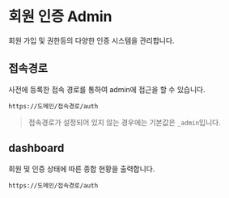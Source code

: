 # 회원 인증 Admin
회원 가입 및 권한등의 다양한 인증 시스템을 관리합니다.

## 접속경로
사전에 등록한 접속 경로를 통하여 admin에 접근을 할 수 있습니다.

```
https://도메인/접속경로/auth
```

> 접속경로가 설정되어 있지 않는 경우에는 기본값은 `_admin`입니다.

## dashboard
회원 및 인증 상태에 따른 종합 현황을 출력합니다.
```
https://도메인/접속경로/auth
```

